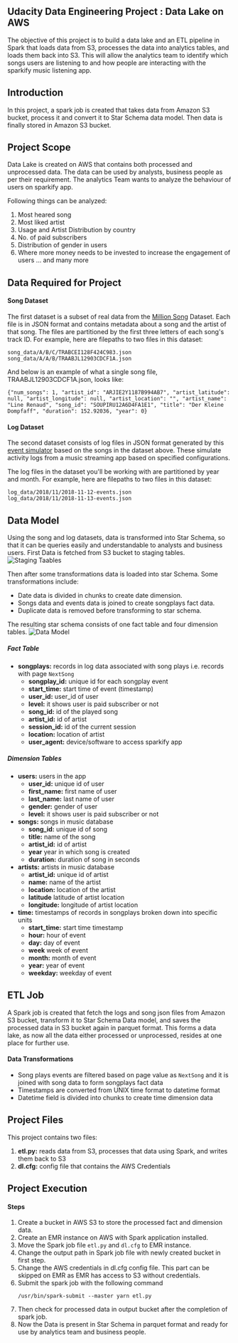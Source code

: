 ## Udacity Data Engineering Project : Data Lake on AWS
The objective of this project is to build a data lake and an ETL pipeline in Spark that loads data from S3, processes the data into analytics tables, and loads them back into S3. This will allow the analytics team to identify which songs users are listening to and how people are interacting with the sparkify music listening app.

## Introduction
In this project, a spark job is created that takes data from Amazon S3 bucket, process it and convert it to Star Schema data model. Then data is finally stored in Amazon S3 bucket.

## Project Scope
Data Lake is created on AWS that contains both processed and unprocessed data. The data can be used by analysts, business people as per their requirement.
The analytics Team wants to analyze the behaviour of users on sparkify app.

Following things can be analyzed:
1. Most heared song
2. Most liked artist
3. Usage and Artist Distribution by country
4. No. of paid subscribers
5. Distribution of gender in users
6. Where more money needs to be invested to increase the engagement of users
... and many more

## Data Required for Project
#### Song Dataset
The first dataset is a subset of real data from the [Million Song](https://labrosa.ee.columbia.edu/millionsong/) Dataset. Each file is in JSON format and contains metadata about a song and the artist of that song. The files are partitioned by the first three letters of each song's track ID. For example, here are filepaths to two files in this dataset:
```
song_data/A/B/C/TRABCEI128F424C983.json
song_data/A/A/B/TRAABJL12903CDCF1A.json
```
And below is an example of what a single song file, TRAABJL12903CDCF1A.json, looks like:
```
{"num_songs": 1, "artist_id": "ARJIE2Y1187B994AB7", "artist_latitude": null, "artist_longitude": null, "artist_location": "", "artist_name": "Line Renaud", "song_id": "SOUPIRU12A6D4FA1E1", "title": "Der Kleine Dompfaff", "duration": 152.92036, "year": 0}
```
#### Log Dataset
The second dataset consists of log files in JSON format generated by this [event simulator](https://github.com/Interana/eventsim) based on the songs in the dataset above. These simulate activity logs from a music streaming app based on specified configurations.

The log files in the dataset you'll be working with are partitioned by year and month. For example, here are filepaths to two files in this dataset:
```
log_data/2018/11/2018-11-12-events.json
log_data/2018/11/2018-11-13-events.json
```
## Data Model
Using the song and log datasets, data is transformed into Star Schema, so that it can be queries easily and understandable to analysts and business users.
First Data is fetched from S3 bucket to staging tables.
![Staging Taables](https://github.com/vikaskumar23/Udacity-DEND-Project-Data-Warehouse-on-Redshift/blob/master/staging_tables.PNG)

Then after some transformations data is loaded into star Schema. Some transformations include:
- Date data is divided in chunks to create date dimension.
- Songs data and events data is joined to create songplays fact data.
- Duplicate data is removed before transforming to star schema.

The resulting star schema consists of one fact table and four dimension tables.
![Data Model](https://github.com/vikaskumar23/Udacity-DEND-Project-Data-Warehouse-on-Redshift/blob/master/dbmodel.png)
##### Fact Table
- **songplays:** records in log data associated with song plays i.e. records with page ```NextSong```
    - **songplay_id:** unique id for each songplay event
    - **start_time:** start time of event (timestamp)
    - **user_id:** user_id of user
    - **level:** it shows user is paid subscriber or not
    - **song_id:** id of the played song
    - **artist_id:** id of artist
    - **session_id:** id of the current session
    - **location:** location of artist
    - **user_agent:** device/software to access sparkify app

##### Dimension Tables
- **users:** users in the app
    - **user_id:** unique id of user
    - **first_name:** first name of user
    - **last_name:** last name of user
    - **gender:** gender of user
    - **level:** it shows user is paid subscriber or not
- **songs:** songs in music database
    - **song_id:** unique id of song
    - **title:** name of the song
    - **artist_id:** id of artist
    - **year** year in which song is created
    - **duration:** duration of song in seconds
- **artists:** artists in music database
    - **artist_id:** unique id of artist
    - **name:** name of the artist
    - **location:** location of the artist
    - **latitude** latitude of artist location
    - **longitude:** longitude of artist location
- **time:** timestamps of records in songplays broken down into specific units
    - **start_time:** start time timestamp
    - **hour:** hour of event
    - **day:** day of event
    - **week** week of event
    - **month:** month of event
    - **year:** year of event
    - **weekday:** weekday of event

## ETL Job
A Spark job is created that fetch the logs and song json files from Amazon S3 bucket, transform it to Star Schema Data model, and saves the processed data in S3 bucket again in parquet format. This forms a data lake, as now all the data either processed or unprocessed, resides at one place for further use.
#### Data Transformations
- Song plays events are filtered based on page value as ```NextSong``` and it is joined with song data to form songplays fact data
- Timestamps are converted from UNIX time format to datetime format
- Datetime field is divided into chunks to create time dimension data

## Project Files
This project contains two files:

1. **etl.py:** reads data from S3, processes that data using Spark, and writes them back to S3
2. **dl.cfg:** config file that contains the AWS Credentials

## Project Execution
#### Steps
1. Create a bucket in AWS S3 to store the processed fact and dimension data.
2. Create an EMR instance on AWS with Spark application installed.
3. Move the Spark job file ```etl.py``` and ```dl.cfg``` to EMR instance.
4. Change the output path in Spark job file with newly created bucket in first step.
5. Change the AWS credentials in dl.cfg config file. This part can be skipped on EMR as EMR has access to S3 without credentials.
6. Submit the spark job with the following command
	```
	/usr/bin/spark-submit --master yarn etl.py
	```
7. Then check for processed data in output bucket after the completion of spark job.
8. Now the Data is present in Star Schema in parquet format and ready for use by analytics team and business people.
